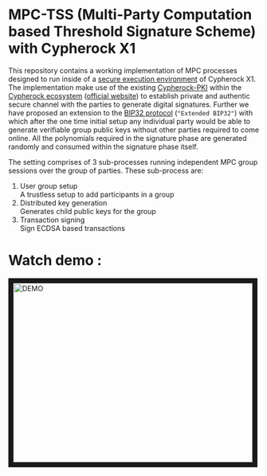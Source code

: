 # MPC-TSS (Multi-Party Computation based Threshold Signature Scheme) with Cypherock X1
This repository contains a working implementation of MPC processes designed to run inside of a [secure execution environment](https://github.com/Cypherock/x1_wallet_firmware/blob/main/docs/device_provision_auth.md) of Cypherock X1. The implementation make use of the existing [Cypherock-PKI](https://github.com/Cypherock/x1_wallet_firmware/blob/main/docs/device_provision_auth.md) within the [Cypherock ecosystem](https://github.com/Cypherock/x1_wallet_firmware#cypherock_x1_wallet) ([official website](https://www.cypherock.com/)) to establish private and authentic secure channel with the parties to generate digital signatures. Further we have proposed an extension to the [BIP32 protocol](https://github.com/bitcoin/bips/blob/master/bip-0032.mediawiki) (`"Extended BIP32"`) with which after the one time initial setup any individual party would be able to generate verifiable group public keys without other parties required to come online. All the polynomials required in the signature phase are generated randomly and consumed within the signature phase itself.

The setting comprises of 3 sub-processes running independent MPC group sessions over the group of parties. These sub-process are:
1. User group setup <br/> A trustless setup to add participants in a group
2. Distributed key generation <br/> Generates child public keys for the group
3. Transaction signing <br/> Sign ECDSA based transactions 

# Watch demo :  
<a href="http://www.youtube.com/watch?feature=player_embedded&v=wue8B2U0vGA
" target="_blank"><img src="http://img.youtube.com/vi/wue8B2U0vGA/0.jpg" 
alt="DEMO" width="480" height="360" border="10" /></a>
